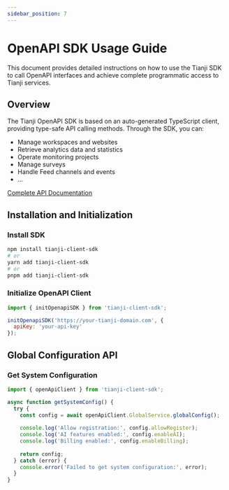 ```yaml
---
sidebar_position: 7
---
```


# OpenAPI SDK Usage Guide

This document provides detailed instructions on how to use the Tianji SDK to call OpenAPI interfaces and achieve complete programmatic access to Tianji services.

## Overview

The Tianji OpenAPI SDK is based on an auto-generated TypeScript client, providing type-safe API calling methods. Through the SDK, you can:

- Manage workspaces and websites
- Retrieve analytics data and statistics
- Operate monitoring projects
- Manage surveys
- Handle Feed channels and events
- ...

[Complete API Documentation](/api)

## Installation and Initialization

### Install SDK

```bash
npm install tianji-client-sdk
# or
yarn add tianji-client-sdk
# or
pnpm add tianji-client-sdk
```

### Initialize OpenAPI Client

```javascript
import { initOpenapiSDK } from 'tianji-client-sdk';

initOpenapiSDK('https://your-tianji-domain.com', {
  apiKey: 'your-api-key'
});
```

## Global Configuration API

### Get System Configuration

```javascript
import { openApiClient } from 'tianji-client-sdk';

async function getSystemConfig() {
  try {
    const config = await openApiClient.GlobalService.globalConfig();
    
    console.log('Allow registration:', config.allowRegister);
    console.log('AI features enabled:', config.enableAI);
    console.log('Billing enabled:', config.enableBilling);
    
    return config;
  } catch (error) {
    console.error('Failed to get system configuration:', error);
  }
}
```
